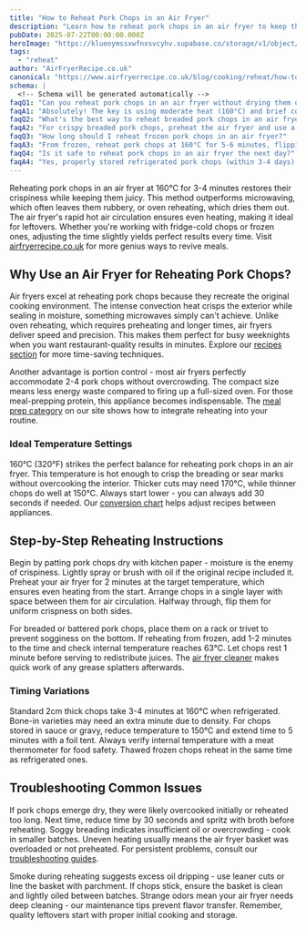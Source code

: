 ```yaml
---
title: "How to Reheat Pork Chops in an Air Fryer"
description: "Learn how to reheat pork chops in an air fryer to keep them juicy and crispy. Perfect temperature, timing, and tips for best results."
pubDate: 2025-07-22T00:00:00.000Z
heroImage: "https://klueoymssxwfnxsvcyhv.supabase.co/storage/v1/object/public/Shmucket/how-to-reheat-pork-chops-in-air-fryer.png"
tags:
  - "reheat"
author: "AirFryerRecipe.co.uk"
canonical: "https://www.airfryerrecipe.co.uk/blog/cooking/reheat/how-to-reheat-pork-chops-in-air-fryer"
schema: |
  <!-- Schema will be generated automatically -->
faqQ1: "Can you reheat pork chops in an air fryer without drying them out?"
faqA1: "Absolutely! The key is using moderate heat (160°C) and brief cooking time (3-4 minutes). Lightly brushing with oil or broth before reheating helps maintain moisture. The air fryer's rapid circulation prevents the rubbery texture microwaves create."
faqQ2: "What's the best way to reheat breaded pork chops in an air fryer?"
faqA2: "For crispy breaded pork chops, preheat the air fryer and use a rack to elevate them above the basket. Reheat at 160°C for 3 minutes, flip, then cook 1 more minute. Avoid overcrowding - cook in batches if needed to preserve the crust."
faqQ3: "How long should I reheat frozen pork chops in an air fryer?"
faqA3: "From frozen, reheat pork chops at 160°C for 5-6 minutes, flipping halfway. Verify the internal temperature reaches 63°C with a meat thermometer. Thicker cuts may need an extra minute, while thinner ones cook faster."
faqQ4: "Is it safe to reheat pork chops in an air fryer the next day?"
faqA4: "Yes, properly stored refrigerated pork chops (within 3-4 days) reheat safely in an air fryer. Ensure they reach 63°C internally. For best quality, store in airtight containers and avoid letting them sit at room temperature before refrigerating."
---
```

<p>Reheating pork chops in an air fryer at 160°C for 3-4 minutes restores their crispiness while keeping them juicy. This method outperforms microwaving, which often leaves them rubbery, or oven reheating, which dries them out. The air fryer's rapid hot air circulation ensures even heating, making it ideal for leftovers. Whether you're working with fridge-cold chops or frozen ones, adjusting the time slightly yields perfect results every time. Visit <a href=https://www.airfryerrecipe.co.uk>airfryerrecipe.co.uk</a> for more genius ways to revive meals.</p>

<h2>Why Use an Air Fryer for Reheating Pork Chops?</h2>
<p>Air fryers excel at reheating pork chops because they recreate the original cooking environment. The intense convection heat crisps the exterior while sealing in moisture, something microwaves simply can't achieve. Unlike oven reheating, which requires preheating and longer times, air fryers deliver speed and precision. This makes them perfect for busy weeknights when you want restaurant-quality results in minutes. Explore our <a href=https://www.airfryerrecipe.co.uk/recipes>recipes section</a> for more time-saving techniques.</p>

<p>Another advantage is portion control - most air fryers perfectly accommodate 2-4 pork chops without overcrowding. The compact size means less energy waste compared to firing up a full-sized oven. For those meal-prepping protein, this appliance becomes indispensable. The <a href=https://www.airfryerrecipe.co.uk/recipe-category/meal-prep>meal prep category</a> on our site shows how to integrate reheating into your routine.</p>

<h3>Ideal Temperature Settings</h3>
<p>160°C (320°F) strikes the perfect balance for reheating pork chops in an air fryer. This temperature is hot enough to crisp the breading or sear marks without overcooking the interior. Thicker cuts may need 170°C, while thinner chops do well at 150°C. Always start lower - you can always add 30 seconds if needed. Our <a href=https://www.airfryerrecipe.co.uk/air-fryer-conversion-chart>conversion chart</a> helps adjust recipes between appliances.</p>

<h2>Step-by-Step Reheating Instructions</h2>
<p>Begin by patting pork chops dry with kitchen paper - moisture is the enemy of crispiness. Lightly spray or brush with oil if the original recipe included it. Preheat your air fryer for 2 minutes at the target temperature, which ensures even heating from the start. Arrange chops in a single layer with space between them for air circulation. Halfway through, flip them for uniform crispness on both sides.</p>

<p>For breaded or battered pork chops, place them on a rack or trivet to prevent sogginess on the bottom. If reheating from frozen, add 1-2 minutes to the time and check internal temperature reaches 63°C. Let chops rest 1 minute before serving to redistribute juices. The <a href=https://www.airfryerrecipe.co.uk/air-fryer-cleaner>air fryer cleaner</a> makes quick work of any grease splatters afterwards.</p>

<h3>Timing Variations</h3>
<p>Standard 2cm thick chops take 3-4 minutes at 160°C when refrigerated. Bone-in varieties may need an extra minute due to density. For chops stored in sauce or gravy, reduce temperature to 150°C and extend time to 5 minutes with a foil tent. Always verify internal temperature with a meat thermometer for food safety. Thawed frozen chops reheat in the same time as refrigerated ones.</p>

<h2>Troubleshooting Common Issues</h2>
<p>If pork chops emerge dry, they were likely overcooked initially or reheated too long. Next time, reduce time by 30 seconds and spritz with broth before reheating. Soggy breading indicates insufficient oil or overcrowding - cook in smaller batches. Uneven heating usually means the air fryer basket was overloaded or not preheated. For persistent problems, consult our <a href=https://www.airfryerrecipe.co.uk/troubleshooting>troubleshooting guides</a>.</p>

<p>Smoke during reheating suggests excess oil dripping - use leaner cuts or line the basket with parchment. If chops stick, ensure the basket is clean and lightly oiled between batches. Strange odors mean your air fryer needs deep cleaning - our maintenance tips prevent flavor transfer. Remember, quality leftovers start with proper initial cooking and storage.</p>
